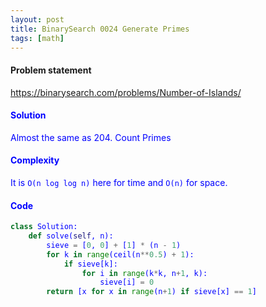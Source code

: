 ```yaml
---
layout: post
title: BinarySearch 0024 Generate Primes
tags: [math]
---
```


#### Problem statement

<a href="https://binarysearch.com/problems/Number-of-Islands/"> <font color = blue>https://binarysearch.com/problems/Number-of-Islands/

#### Solution
Almost the same as 204. Count Primes

#### Complexity
It is `O(n log log n)` here for time and `O(n)` for space.

#### Code
```python
class Solution:
    def solve(self, n):
        sieve = [0, 0] + [1] * (n - 1) 
        for k in range(ceil(n**0.5) + 1):
            if sieve[k]:
                for i in range(k*k, n+1, k):
                    sieve[i] = 0
        return [x for x in range(n+1) if sieve[x] == 1]
```